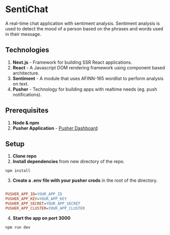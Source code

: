 # SentiChat
A real-time chat application with sentiment analysis. Sentiment analysis is used to detect the mood of a person based on the phrases and words used in their message.

## Technologies

1. **Next.js** - Framework for building SSR React applications.
2. **React** - A Javascript DOM rendering framework using component based architecture.
3. **Sentiment** - A module that uses AFINN-165 wordlist to perform analysis on text.
4. **Pusher** - Technology for building apps with realtime needs (eg. push notifications).

## Prerequisites

1. **Node & npm**
2. **Pusher Application** - [Pusher Dashboard](https://dashboard.pusher.com/)

## Setup

1. **Clone repo**
2. **Install dependencies** from new directory of the repo.

```sh
npm install
```

3. **Create a .env file with your pusher creds** in the root  of the directory.

```ini

PUSHER_APP_ID=YOUR_APP_ID
PUSHER_APP_KEY=YOUR_APP_KEY
PUSHER_APP_SECRET=YOUR_APP_SECRET
PUSHER_APP_CLUSTER=YOUR_APP_CLUSTER
```

4. **Start the app on port 3000**

```sh
npm run dev
```


